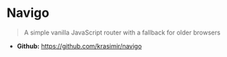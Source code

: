 # Navigo
> A simple vanilla JavaScript router with a fallback for older browsers

* **Github:** https://github.com/krasimir/navigo